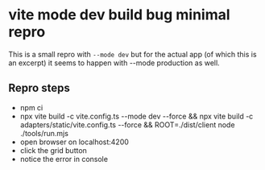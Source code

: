 # vite mode dev build bug minimal repro

This is a small repro with `--mode dev` but for the actual app (of which this is an excerpt) it seems to happen with --mode production as well.

## Repro steps
- npm ci
- npx vite build -c vite.config.ts --mode dev --force && npx vite build -c adapters/static/vite.config.ts --force && ROOT=./dist/client node ./tools/run.mjs
- open browser on localhost:4200
- click the grid button
- notice the error in console


